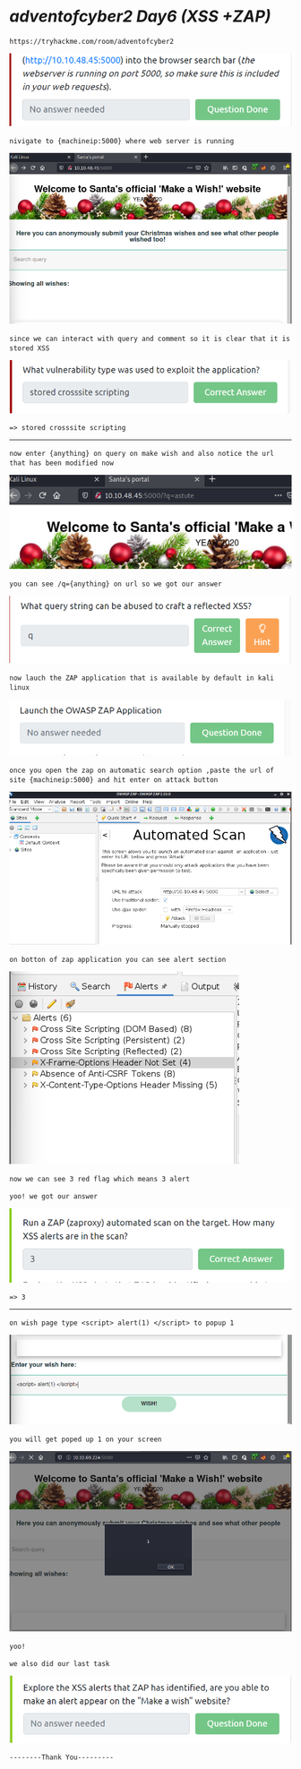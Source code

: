 # __*adventofcyber2 Day6 (XSS +ZAP)*__

    https://tryhackme.com/room/adventofcyber2

![img_1.png](Imgaes/img_1.png)

`nivigate to {machineip:5000} where web server is running`

![img_2.png](Imgaes/img_2.png)

`since we can interact with query and comment so it is clear that it is stored XSS`

![img_3.png](Imgaes/img_3.png)

    => stored crosssite scripting
-------------------------------------------------
`now enter {anything} on query on make wish and also notice the url that has been modified now`

![img_4.png](Imgaes/img_4.png)

`you can see /q={anything} on url so we got our answer`

![img_5.png](Imgaes/img_5.png)

`now lauch the ZAP application that is available by default in kali linux`

![img_6.png](Imgaes/img_6.png)

`once you open the zap on automatic search option ,paste the url of site {machineip:5000} and hit enter on attack button`

![img_7.png](Imgaes/img_7.png)

`on botton of zap application you can see alert section `

![img_8.png](Imgaes/img_8.png)

`now we can see 3 red flag which means 3 alert `

`yoo! we got our answer`

![img_9.png](Imgaes/img_9.png)

    => 3

-----------------------------------------------------
`on wish page type <script> alert(1) </script> to popup 1 `

![img_10.png](Imgaes/img_10.png)

`you will get poped up 1 on your screen `

![img_11.png](Imgaes/img_11.png)

`yoo!`

`we also did our last task `

![img_12.png](Imgaes/img_12.png)

    --------Thank You---------
